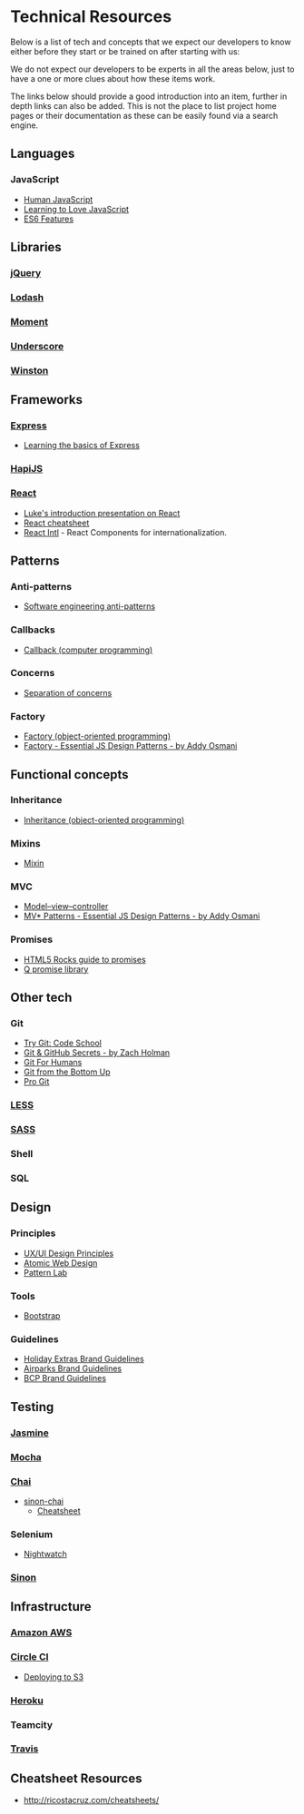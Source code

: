 # Technical Resources

Below is a list of tech and concepts that we expect our developers to know either before they start or be trained on after starting with us:

We do not expect our developers to be experts in all the areas below, just to have a one or more clues about how these items work.

The links below should provide a good introduction into an item, further in depth links can also be added. This is not the place to list project home pages or their documentation as these can be easily found via a search engine.

## Languages

### JavaScript

 * [Human JavaScript](http://read.humanjavascript.com/)
 * [Learning to Love JavaScript](https://www.youtube.com/watch?v=seX7jYI96GE)
 * [ES6 Features](http://git.io/es6features)

## Libraries

### [jQuery](https://jquery.com/)

### [Lodash](https://lodash.com/)

### [Moment](http://momentjs.com/)

### [Underscore](http://underscorejs.org/)

### [Winston](https://github.com/winstonjs/winston)

## Frameworks

### [Express](http://expressjs.com/)

* [Learning the basics of Express](http://hungrygeek.holidayextras.co.uk/expressjs/2015/04/20/learning-the-basics-of-expressjs/)

### [HapiJS](http://hapijs.com/)

### [React](http://facebook.github.io/react/)

 * [Luke's introduction presentation on React](https://docs.google.com/a/holidayextras.com/presentation/d/1uGMpaFImr7F75JSp-oZo5_4KIS42CXQ8XEgguCljm2o/edit?usp=sharing)
* [React cheatsheet](http://reactcheatsheet.com/)
* [React Intl](https://formatjs.io/docs/react-intl/) - React Components for internationalization.

## Patterns

### Anti-patterns

* [Software engineering anti-patterns](https://en.wikipedia.org/wiki/Anti-pattern#Software_engineering)

### Callbacks

* [Callback (computer programming)](https://en.wikipedia.org/wiki/Callback_(computer_programming))

### Concerns

* [Separation of concerns](https://en.wikipedia.org/wiki/Separation_of_concerns)

### Factory

* [Factory (object-oriented programming)](https://en.wikipedia.org/wiki/Factory_(object-oriented_programming))
* [Factory - Essential JS Design Patterns - by Addy Osmani](http://addyosmani.com/resources/essentialjsdesignpatterns/book/#factorypatternjavascript)

## Functional concepts

### Inheritance

* [Inheritance (object-oriented programming)](https://en.wikipedia.org/wiki/Inheritance_(object-oriented_programming))

### Mixins

* [Mixin](https://en.wikipedia.org/wiki/Mixin)

### MVC

* [Model–view–controller](https://en.wikipedia.org/wiki/Model%E2%80%93view%E2%80%93controller)
* [MV* Patterns - Essential JS Design Patterns - by Addy Osmani](http://addyosmani.com/resources/essentialjsdesignpatterns/book/#detailmvcmvp)

### Promises

* [HTML5 Rocks guide to promises](http://www.html5rocks.com/en/tutorials/es6/promises/)
* [Q promise library](https://github.com/kriskowal/q)

## Other tech

### Git

* [Try Git: Code School](https://try.github.io/levels/1/challenges/1)
* [Git & GitHub Secrets - by Zach Holman](http://zachholman.com/talk/more-git-and-github-secrets/)
* [Git For Humans](https://speakerdeck.com/dancork/2015)
* [Git from the Bottom Up](https://jwiegley.github.io/git-from-the-bottom-up/)
* [Pro Git](http://git-scm.com/book)

### [LESS](http://lesscss.org/)

### [SASS](http://sass-lang.com/)

### Shell

### SQL

## Design
### Principles
* [UX/UI Design Principles](https://docs.google.com/presentation/d/1R3FyAiFkL9X1q4l2-i1I2bqY7P712VzuUttnyAxgKSs/edit?usp=sharing)
* [Atomic Web Design](http://bradfrost.com/blog/post/atomic-web-design/)
* [Pattern Lab](http://patternlab.io/)

### Tools
* [Bootstrap](http://getbootstrap.com/)

### Guidelines
* [Holiday Extras Brand Guidelines](http://brand.holidayextras.com/)
* [Airparks Brand Guidelines](http://brand.airparks.co.uk/)
* [BCP Brand Guidelines](http://brand.parkbcp.co.uk/)

## Testing

### [Jasmine](https://jasmine.github.io/pages/getting_started.html)

### [Mocha](https://mochajs.org/)

### [Chai](http://chaijs.com/)
* [sinon-chai](https://github.com/domenic/sinon-chai)
  * [Cheatsheet](http://ricostacruz.com/cheatsheets/sinon-chai.html)

### Selenium
* [Nightwatch](http://nightwatchjs.org/)

### [Sinon](http://sinonjs.org/)

## Infrastructure

### [Amazon AWS](http://aws.amazon.com/)

### [Circle CI](https://circleci.com/)

* [Deploying to S3](http://benlopatin.com/deploying-static-sites-circle-ci/)

### [Heroku](https://www.heroku.com/home)

### Teamcity

### [Travis](http://blog.travis-ci.com/)

## Cheatsheet Resources

* http://ricostacruz.com/cheatsheets/
